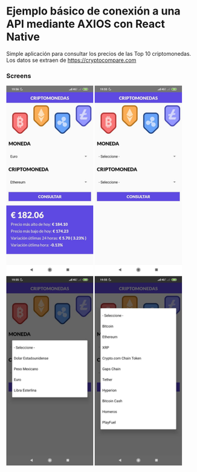 # Ejemplo básico de conexión a una API mediante AXIOS con React Native

Simple aplicación para consultar los precios de las Top 10 criptomonedas.
Los datos se extraen de https://cryptocompare.com

### Screens

<img src="docs/screen1.jpg" height="500">
<img src="docs/screen2.jpg" height="500">
<img src="docs/screen3.jpg" height="500">
<img src="docs/screen4.jpg" height="500">
